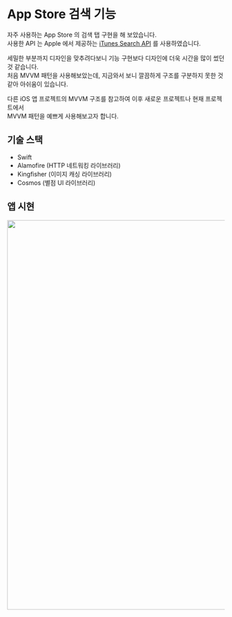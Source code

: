 # App Store 검색 기능

자주 사용하는 App Store 의 검색 탭 구현을 해 보았습니다.  
사용한 API 는 Apple 에서 제공하는 [iTunes Search API](https://developer.apple.com/library/archive/documentation/AudioVideo/Conceptual/iTuneSearchAPI/Searching.html#//apple_ref/doc/uid/TP40017632-CH5-SW1) 를 사용하였습니다.

세밀한 부분까지 디자인을 맞추려다보니 기능 구현보다 디자인에 더욱 시간을 많이 썼던 것 같습니다.  
처음 MVVM 패턴을 사용해보았는데, 지금와서 보니 깔끔하게 구조를 구분하지 못한 것 같아 아쉬움이 있습니다.

다른 iOS 앱 프로젝트의 MVVM 구조를 참고하여 이후 새로운 프로젝트나 현재 프로젝트에서  
MVVM 패턴을 예쁘게 사용해보고자 합니다.

## 기술 스택

- Swift
- Alamofire (HTTP 네트워킹 라이브러리)
- Kingfisher (이미지 캐싱 라이브러리)
- Cosmos (별점 UI 라이브러리)

## 앱 시현
<img src="https://github.com/Oreonhard/AppStoreSearch/blob/main/README/app.gif?raw=true" height="900px"></img>
